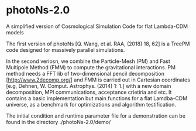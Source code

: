 # photoNs-2.0
A simplified version of Cosmological Simulation Code for flat Lambda-CDM models

The first version of photoNs [Q. Wang, et al. RAA, (2018) 18, 62] is a TreePM code designed for massively parallel simulations.

In the second veriosn, we combine the Particle-Mesh (PM) and Fast Multipole Method (FMM) to compute the gravitational interactions. PM method needs a FFT lib of two-dimensional pencil decomposition [http://www.2decomp.org/] and FMM is carried out in Cartesian coordinates [e.g, Dehnen, W. Comput. Astrophys. (2014) 1: 1.] with a new domain decomposition, MPI communications, acceptance crietiria and etc. It contains a basic implementation but main functions for a flat Lamdba-CDM universe, as a benchmark for optimizations and algorithm testification.

The initial condition and runtime parameter file for a demonstration can be found in the directory ./photoNs-2.0/demo/

